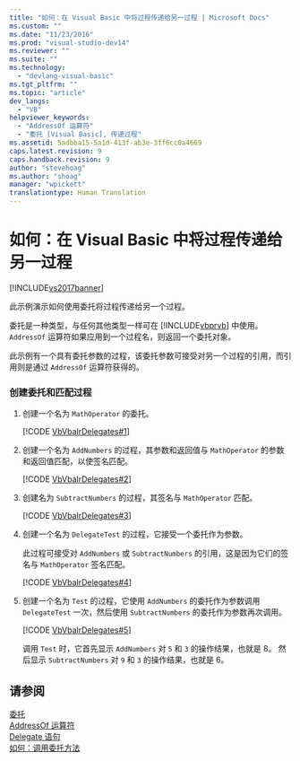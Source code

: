 ```yaml
---
title: "如何：在 Visual Basic 中将过程传递给另一过程 | Microsoft Docs"
ms.custom: ""
ms.date: "11/23/2016"
ms.prod: "visual-studio-dev14"
ms.reviewer: ""
ms.suite: ""
ms.technology: 
  - "devlang-visual-basic"
ms.tgt_pltfrm: ""
ms.topic: "article"
dev_langs: 
  - "VB"
helpviewer_keywords: 
  - "AddressOf 运算符"
  - "委托 [Visual Basic], 传递过程"
ms.assetid: 5adbba15-5a1d-413f-ab3e-3ff6cc0a4669
caps.latest.revision: 9
caps.handback.revision: 9
author: "stevehoag"
ms.author: "shoag"
manager: "wpickett"
translationtype: Human Translation
---
```

# 如何：在 Visual Basic 中将过程传递给另一过程
[!INCLUDE[vs2017banner](../../../../csharp/includes/vs2017banner.md)]

此示例演示如何使用委托将过程传递给另一个过程。  
  
 委托是一种类型，与任何其他类型一样可在 [!INCLUDE[vbprvb](../../../../csharp/programming-guide/concepts/linq/includes/vbprvb_md.md)] 中使用。  `AddressOf` 运算符如果应用到一个过程名，则返回一个委托对象。  
  
 此示例有一个具有委托参数的过程，该委托参数可接受对另一个过程的引用，而引用则是通过 `AddressOf` 运算符获得的。  
  
### 创建委托和匹配过程  
  
1.  创建一个名为 `MathOperator` 的委托。  
  
     [!CODE [VbVbalrDelegates#1](../CodeSnippet/VS_Snippets_VBCSharp/VbVbalrDelegates#1)]  
  
2.  创建一个名为 `AddNumbers` 的过程，其参数和返回值与 `MathOperator` 的参数和返回值匹配，以使签名匹配。  
  
     [!CODE [VbVbalrDelegates#2](../CodeSnippet/VS_Snippets_VBCSharp/VbVbalrDelegates#2)]  
  
3.  创建名为 `SubtractNumbers` 的过程，其签名与 `MathOperator` 匹配。  
  
     [!CODE [VbVbalrDelegates#3](../CodeSnippet/VS_Snippets_VBCSharp/VbVbalrDelegates#3)]  
  
4.  创建一个名为 `DelegateTest` 的过程，它接受一个委托作为参数。  
  
     此过程可接受对 `AddNumbers` 或 `SubtractNumbers` 的引用，这是因为它们的签名与 `MathOperator` 签名匹配。  
  
     [!CODE [VbVbalrDelegates#4](../CodeSnippet/VS_Snippets_VBCSharp/VbVbalrDelegates#4)]  
  
5.  创建一个名为 `Test` 的过程，它使用 `AddNumbers` 的委托作为参数调用 `DelegateTest` 一次，然后使用 `SubtractNumbers` 的委托作为参数再次调用。  
  
     [!CODE [VbVbalrDelegates#5](../CodeSnippet/VS_Snippets_VBCSharp/VbVbalrDelegates#5)]  
  
     调用 `Test` 时，它首先显示 `AddNumbers` 对 `5` 和 `3` 的操作结果，也就是 8。  然后显示 `SubtractNumbers` 对 `9` 和 `3` 的操作结果，也就是 6。  
  
## 请参阅  
 [委托](../../../../visual-basic/programming-guide/language-features/delegates/delegates.md)   
 [AddressOf 运算符](../../../../visual-basic/language-reference/operators/addressof-operator.md)   
 [Delegate 语句](../../../../visual-basic/language-reference/statements/delegate-statement.md)   
 [如何：调用委托方法](../../../../visual-basic/programming-guide/language-features/delegates/how-to-invoke-a-delegate-method.md)